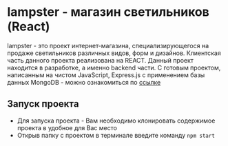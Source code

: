 # lampster - магазин светильников (React)

lampster - это проект интернет-магазина, специализирующегося на продаже светильников различных видов, форм и дизайнов.
Клиентская часть данного проекта реализована на REACT. Данный проект находится в разработке, а именно backend части.
С готовым проектом, написанным на чистом JavaScript, Express.js с применением базы данных MongoDB - можно ознакомиться
по [ссылке](https://github.com/vityan99/lampster-fullstack)

## Запуск проекта

- Для запуска проекта - Вам необходимо клонировать содержимое проекта в удобное для Вас место
- Открыв папку с проектом в терминале введите команду `npm start`
